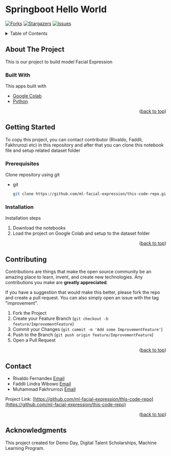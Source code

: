 # Springboot Hello World

<div id="top"></div>

[![Forks][forks-shield]][forks-url]
[![Stargazers][stars-shield]][stars-url]
[![Issues][issues-shield]][issues-url]


<!-- TABLE OF CONTENTS -->
<details>
  <summary>Table of Contents</summary>
  <ol>
    <li>
      <a href="#about-the-project">About The Project</a>
      <ul>
        <li><a href="#built-with">Built With</a></li>
      </ul>
    </li>
    <li>
      <a href="#getting-started">Getting Started</a>
      <ul>
        <li><a href="#prerequisites">Prerequisites</a></li>
        <li><a href="#installation">Installation</a></li>
      </ul>
    </li>
    <li><a href="#contributing">Contributing</a></li>
    <li><a href="#contact">Contact</a></li>
    <li><a href="#acknowledgments">Acknowledgments</a></li>
  </ol>
</details>



<!-- ABOUT THE PROJECT -->
## About The Project

This is our project to build model Facial Expression



### Built With

This apps built with

* [Google Colab](https://colab.research.google.com/?utm_source=scs-index)
* [Python](https://www.python.org/)

<p align="right">(<a href="#top">back to top</a>)</p>



<!-- GETTING STARTED -->
## Getting Started

To copy this project, you can contact contributor (Rivaldo, Faddli, Fakhrurozi etc) in this repository and after that you can clone this notebook file and setup related dataset folder

### Prerequisites

Clone repository using git
* git
  ```sh
  git clone https://github.com/ml-facial-expression/this-code-repo.git
  ```

### Installation

Installation steps

1. Download the notebooks
2. Load the project on Google Colab and setup to the dataset folder

<p align="right">(<a href="#top">back to top</a>)</p>


<!-- CONTRIBUTING -->
## Contributing

Contributions are things that make the open source community be an amazing place to learn, invent, and create new technologies. Any contributions you make are **greatly appreciated**.

If you have a suggestion that would make this better, please fork the repo and create a pull request. You can also simply open an issue with the tag "improvement".

1. Fork the Project
2. Create your Feature Branch (`git checkout -b feature/ImprovementFeature`)
3. Commit your Changes (`git commit -m 'Add some ImprovementFeature'`)
4. Push to the Branch (`git push origin feature/ImprovementFeature`)
5. Open a Pull Request

<p align="right">(<a href="#top">back to top</a>)</p>


<!-- CONTACT -->
## Contact

- Rivaldo Fernandes [Email](mailto:rivaldofez@gmail.com)
- Faddli Lindra Wibowo [Email](mailto:bfaddly@gmail.com)
- Muhammad Fakhrurrozi [Email](mailto:mfakhrurrozi.sutisna@gmail.com)

Project Link: [https://github.com/ml-facial-expression/this-code-repo](https://github.com/ml-facial-expression/this-code-repo)

<p align="right">(<a href="#top">back to top</a>)</p>



<!-- ACKNOWLEDGMENTS -->
## Acknowledgments

This project created for Demo Day, Digital Talent Scholarships, Machine Learning Program.


<!-- MARKDOWN LINKS & IMAGES -->
<!-- https://www.markdownguide.org/basic-syntax/#reference-style-links -->

[forks-shield]: https://img.shields.io/github.com/mfakhru/springboot-hello-world.svg?style=for-the-badge

[forks-url]: https://github.com/mfakhru/springboot-hello-world/network/members

[stars-shield]: https://img.shields.io/github.com/mfakhru/springboot-hello-world.svg?style=for-the-badge

[stars-url]: https://github.com/mfakhru/springboot-hello-world/stargazers

[issues-shield]: https://img.shields.io/github/issues/othneildrew/Best-README-Template.svg?style=for-the-badge

[issues-url]: https://github.com/mfakhru/springboot-hello-world/issues

[license-url]: https://github.com/mfakhru/springboot-hello-world/blob/master/LICENSE.txt
